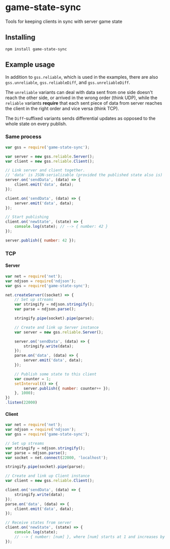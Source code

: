 # game-state-sync
Tools for keeping clients in sync with server game state

## Installing
`npm install game-state-sync`

## Example usage
In addition to `gss.reliable`, which is used in the examples, there are also
`gss.unreliable`, `gss.reliableDiff`, and `gss.unreliableDiff`.

The `unreliable` variants can deal with data sent from one side doesn't reach the other side, or arrived in the wrong order (think UDP),
while the `reliable` variants **require** that each sent piece of data from server reaches the client in the right order and vice versa (think TCP).

The `Diff`-suffixed variants sends differential updates as opposed to the whole state on every publish.

### Same process
```js
var gss = require('game-state-sync');

var server = new gss.reliable.Server();
var client = new gss.reliable.Client();

// Link server and client together.
// 'data' is JSON-serializable (provided the published state also is)
server.on('sendData', (data) => {
    client.emit('data', data);
});

client.on('sendData', (data) => {
    server.emit('data', data);
});

// Start publishing
client.on('newState', (state) => {
    console.log(state); // --> { number: 42 }
});

server.publish({ number: 42 });
```

### TCP
#### Server
```js
var net = require('net');
var ndjson = require('ndjson');
var gss = require('game-state-sync');

net.createServer((socket) => {
    // Set up streams
    var stringify = ndjson.stringify();
    var parse = ndjson.parse();

    stringify.pipe(socket).pipe(parse);

    // Create and link up Server instance
    var server = new gss.reliable.Server();

    server.on('sendData', (data) => {
        stringify.write(data);
    });
    parse.on('data', (data) => {
        server.emit('data', data);
    });

    // Publish some state to this client
    var counter = 1;
    setInterval(() => {
        server.publish({ number: counter++ });
    }, 1000);
})
.listen(22000)
```

#### Client
```js
var net = require('net');
var ndjson = require('ndjson');
var gss = require('game-state-sync');

// Set up streams
var stringify = ndjson.stringify();
var parse = ndjson.parse();
var socket = net.connect(22000, 'localhost');

stringify.pipe(socket).pipe(parse);

// Create and link up Client instance
var client = new gss.reliable.Client();

client.on('sendData', (data) => {
    stringify.write(data);
});
parse.on('data', (data) => {
    client.emit('data', data);
});

// Receive states from server
client.on('newState', (state) => {
    console.log(state);
    // --> { number: [num] }, where [num] starts at 1 and increases by 1
});
```
